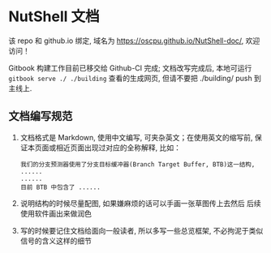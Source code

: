 # NutShell 文档

该 repo 和 github.io 绑定, 域名为 https://oscpu.github.io/NutShell-doc/, 欢迎访问！

Gitbook 构建工作目前已移交给 Github-CI 完成; 文档改写完成后, 本地可运行 `gitbook serve ./ ./building` 查看的生成网页, 但请不要把 ./building/ push 到主线上.



## 文档编写规范

1. 文档格式是 Markdown, 使用中文编写, 可夹杂英文；在使用英文的缩写前, 保证本页面或相近页面出现过对应的全称解释, 比如：

   ```
   我们的分支预测器使用了分支目标缓冲器(Branch Target Buffer, BTB)这一结构, ......
   ......
   目前 BTB 中包含了 ......
   ```

2. 说明结构的时候尽量配图, 如果嫌麻烦的话可以手画一张草图传上去然后 后续使用软件画出来做润色

3. 写的时候要记住文档给面向一般读者, 所以多写一些总览框架, 不必拘泥于类似信号的含义这样的细节



